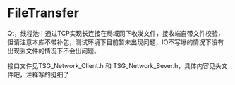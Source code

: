 # FileTransfer
Qt，线程池中通过TCP实现长连接在局域网下收发文件，接收端自带文件校验，但请注意本库不带补包，测试环境下目前暂未出现问题，IO不写爆的情况下没有出现丢文件的情况下不会出问题。

接口文件见TSG_Network_Client.h 和 TSG_Network_Sever.h，具体内容见头文件吧，注释写的挺细了
